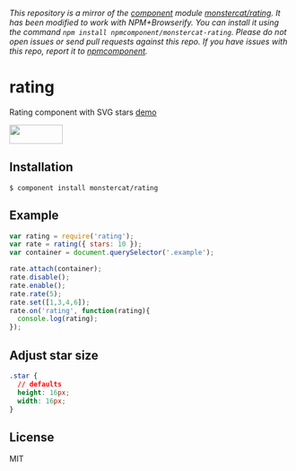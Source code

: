 *This repository is a mirror of the [component](http://component.io) module [monstercat/rating](http://github.com/monstercat/rating). It has been modified to work with NPM+Browserify. You can install it using the command `npm install npmcomponent/monstercat-rating`. Please do not open issues or send pull requests against this repo. If you have issues with this repo, report it to [npmcomponent](https://github.com/airportyh/npmcomponent).*

# rating

  Rating component with SVG stars [demo](http://monstercat.github.com/rating)

  <img src="https://raw.github.com/monstercat/rating/master/preview.png" width="95px" height="34px"/>

## Installation

    $ component install monstercat/rating

## Example

```javascript
var rating = require('rating');
var rate = rating({ stars: 10 });
var container = document.querySelector('.example');

rate.attach(container);
rate.disable();
rate.enable();
rate.rate(5);
rate.set([1,3,4,6]);
rate.on('rating', function(rating){
  console.log(rating);
});
```

## Adjust star size

```css
.star {
  // defaults
  height: 16px;
  width: 16px;
}
```

## License

  MIT

